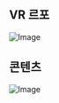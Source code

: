 ## VR 르포
![Image](https://github.com/user-attachments/assets/14c15032-8fef-4b68-ab27-ababc2b467cb)
## 콘텐츠
![Image](https://github.com/user-attachments/assets/102f4d24-edbd-464e-a6e4-3476f759b148)
